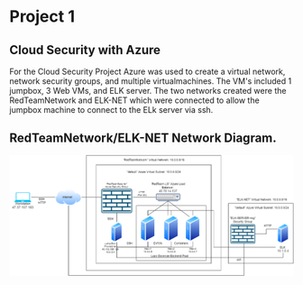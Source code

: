# Project 1

## Cloud Security with Azure
For the Cloud Security Project Azure was used to create a virtual network, network security groups, and multiple virtualmachines. The VM's included 1 jumpbox, 3 Web VMs, and ELK server. The two networks created were the RedTeamNetwork and ELK-NET which were connected to allow the jumpbox machine to connect to the ELk server via ssh.

## RedTeamNetwork/ELK-NET Network Diagram.
![](Diagrams/ELK%20Network%20Diagram.drawio.png)
